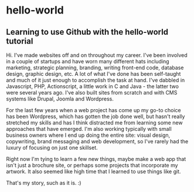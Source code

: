 # hello-world
## Learning to use Github with the hello-world tutorial

Hi. I've made websites off and on throughout my career. I've been involved in a couple of startups and have worn many different hats including marketing, strategic planning, branding, writing front-end code, database design, graphic design, etc. A lot of what I've done has been self-taught and much of it just enough to accomplish the task at hand. I've dabbled in Javascript, PHP, Actionscript, a little work in C and Java - the latter two were several years ago. I've also built sites from scratch and with CMS systems like Drupal, Joomla and Wordpress.

For the last few years when a web project has come up my go-to choice has been Wordpress, which has gotten the job done well, but hasn't really stretched my skills and has I think distracted me from learning some new approaches that have emerged.  I'm also working typically with small business owners where I end up doing the entire site: visual design, copywriting, brand messaging and web development, so I've rarely had the luxury of focusing on just one skillset.

Right now I'm tying to learn a few new things, maybe make a web app that isn't just a brochure site, or perhaps some projects that incorporate my artwork. It also seemed like high time that I learned to use things like git.

That's my story, such as it is. :)
